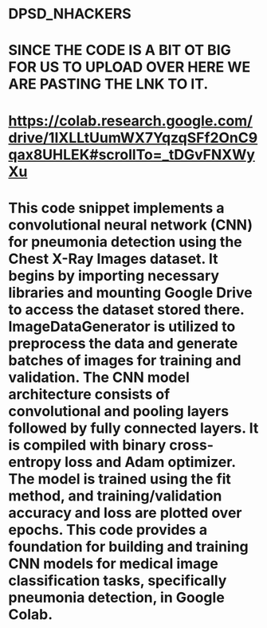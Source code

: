# DPSD_NHACKERS

# SINCE THE CODE IS A BIT OT BIG FOR US TO UPLOAD OVER HERE WE ARE PASTING THE LNK TO IT.

# https://colab.research.google.com/drive/1IXLLtUumWX7YqzqSFf2OnC9qax8UHLEK#scrollTo=_tDGvFNXWyXu

# This code snippet implements a convolutional neural network (CNN) for pneumonia detection using the Chest X-Ray Images dataset. It begins by importing necessary libraries and mounting Google Drive to access the dataset stored there. ImageDataGenerator is utilized to preprocess the data and generate batches of images for training and validation. The CNN model architecture consists of convolutional and pooling layers followed by fully connected layers. It is compiled with binary cross-entropy loss and Adam optimizer. The model is trained using the fit method, and training/validation accuracy and loss are plotted over epochs. This code provides a foundation for building and training CNN models for medical image classification tasks, specifically pneumonia detection, in Google Colab.
